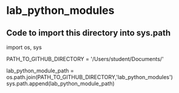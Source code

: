 # lab_python_modules

## Code to import this directory into sys.path
import os, sys

PATH_TO_GITHUB_DIRECTORY = '/Users/student/Documents/'

lab_python_module_path = os.path.join(PATH_TO_GITHUB_DIRECTORY,'lab_python_modules')
sys.path.append(lab_python_module_path)
